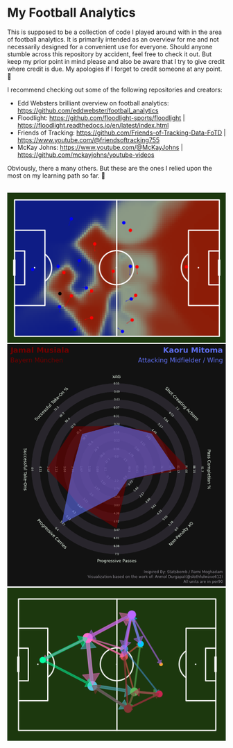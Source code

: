 # My Football Analytics

This is supposed to be a collection of code I played around with in the area of football analytics.
It is primarily intended as an overview for me and not necessarily designed for a convenient use for everyone.
Should anyone stumble across this repository by accident, feel free to check it out.
But keep my prior point in mind please and also be aware that I try to give credit where credit is due.
My apologies if I forget to credit someone at any point. :pray: <br>

I recommend checking out some of the following repositories and creators:

+ Edd Websters brilliant overview on football analytics: https://github.com/eddwebster/football_analytics
+ Floodlight: https://github.com/floodlight-sports/floodlight | https://floodlight.readthedocs.io/en/latest/index.html
+ Friends of Tracking: https://github.com/Friends-of-Tracking-Data-FoTD | https://www.youtube.com/@friendsoftracking755
+ McKay Johns: https://www.youtube.com/@McKayJohns | https://github.com/mckayjohns/youtube-videos

Obviously, there a many others. But these are the ones I relied upon the most on my learning path so far. :muscle:

<br>

<img src="Position_data/PitchControl/Pitch_Control_Plot.png" width="600" />
<br>
<img src="Radar Charts/Radar_Chart_Example.png" width="600" />
<br>
<img src="PassData/Pass_Network_Example.png" width="600" />
